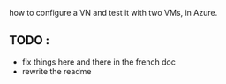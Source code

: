 how to configure a VN and test it with two VMs, in Azure. 

## TODO :
* fix things here and there in the french doc
* rewrite the readme
